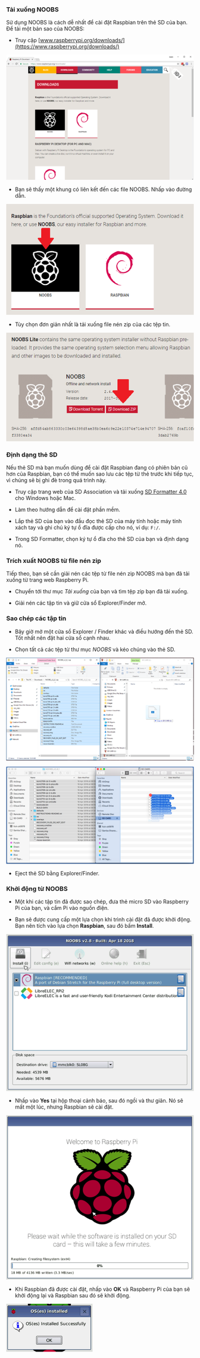 ### Tải xuống NOOBS

Sử dụng NOOBS là cách dễ nhất để cài đặt Raspbian trên thẻ SD của bạn. Để tải một bản sao của NOOBS:

+ Truy cập [www.raspberrypi.org/downloads/](https://www.raspberrypi.org/downloads/)

![Trang tải xuống](images/downloads-page.png)

+ Bạn sẽ thấy một khung có liên kết đến các file NOOBS. Nhấp vào đường dẫn.

![Nhấp vào NOOBS](images/click-noobs.png)

+ Tùy chọn đơn giản nhất là tải xuống file nén zip của các tệp tin.

![Tải xuống file nén zip](images/download-zip.png)

### Định dạng thẻ SD

Nếu thẻ SD mà bạn muốn dùng để cài đặt Raspbian đang có phiên bản cũ hơn của Raspbian, bạn có thể muốn sao lưu các tệp từ thẻ trước khi tiếp tục, vì chúng sẽ bị ghi đè trong quá trình này.

+ Truy cập trang web của SD Association và tải xuống [SD Formatter 4.0](https://www.sdcard.org/downloads/formatter_4/index.html) cho Windows hoặc Mac.

+ Làm theo hướng dẫn để cài đặt phần mềm.

+ Lắp thẻ SD của bạn vào đầu đọc thẻ SD của máy tính hoặc máy tính xách tay và ghi chú ký tự ổ đĩa được cấp cho nó, ví dụ: `F:/`.

+ Trong SD Formatter, chọn ký tự ổ đĩa cho thẻ SD của bạn và định dạng nó.

### Trích xuất NOOBS từ file nén zip

Tiếp theo, bạn sẽ cần giải nén các tệp từ file nén zip NOOBS mà bạn đã tải xuống từ trang web Raspberry Pi.

+ Chuyển tới thư mục *Tải xuống* của bạn và tìm tệp zip bạn đã tải xuống.

+ Giải nén các tập tin và giữ cửa sổ Explorer/Finder mở.

### Sao chép các tập tin

+ Bây giờ mở một cửa sổ Explorer / Finder khác và điều hướng đến thẻ SD. Tốt nhất nên đặt hai cửa sổ cạnh nhau.

+ Chọn tất cả các tệp từ thư mục *NOOBS* và kéo chúng vào thẻ SD.

![windows copy](images/copy3.png)

![macos copy](images/macos_copy.png)

+ Eject thẻ SD bằng Explorer/Finder.

### Khởi động từ NOOBS

+ Một khi các tập tin đã được sao chép, đưa thẻ micro SD vào Raspberry Pi của bạn, và cắm Pi vào nguồn điện.

+ Bạn sẽ được cung cấp một lựa chọn khi trình cài đặt đã được khởi động. Bạn nên tích vào lựa chọn **Raspbian**, sau đó bấm **Install**.

![cài đặt](images/install.png)

+ Nhấp vào **Yes** tại hộp thoại cảnh báo, sau đó ngồi và thư giãn. Nó sẽ mất một lúc, nhưng Raspbian sẽ cài đặt.

![cài đặt](images/installing.png)

+ Khi Raspbian đã được cài đặt, nhấp vào **OK** và Raspberry Pi của bạn sẽ khởi động lại và Raspbian sau đó sẽ khởi động.

![Cài đặt](images/installed.png)
